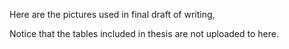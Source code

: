 Here are the pictures used in final draft of writing,

Notice that the tables included in thesis are not uploaded to here.
